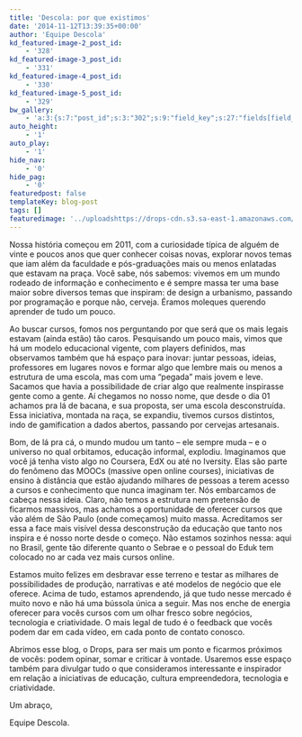 ```yaml
---
title: 'Descola: por que existimos'
date: '2014-11-12T13:39:35+00:00'
author: 'Equipe Descola'
kd_featured-image-2_post_id:
    - '328'
kd_featured-image-3_post_id:
    - '331'
kd_featured-image-4_post_id:
    - '330'
kd_featured-image-5_post_id:
    - '329'
bw_gallery:
    - 'a:3:{s:7:"post_id";s:3:"302";s:9:"field_key";s:27:"fields[field_53cd164750f27]";s:3:"ids";s:0:"";}'
auto_height:
    - '1'
auto_play:
    - '1'
hide_nav:
    - '0'
hide_pag:
    - '0'
featuredpost: false
templateKey: blog-post
tags: []
featuredimage: '../uploadshttps://drops-cdn.s3.sa-east-1.amazonaws.com/drops-new/wp-content/uploads/2014/11/12133935/equipe_descola-150x150.jpeg'
---
```

Nossa história começou em 2011, com a curiosidade típica de alguém de vinte e poucos anos que quer conhecer coisas novas, explorar novos temas que iam além da faculdade e pós-graduações mais ou menos enlatadas que estavam na praça. Você sabe, nós sabemos: vivemos em um mundo rodeado de informação e conhecimento e é sempre massa ter uma base maior sobre diversos temas que inspiram: de design a urbanismo, passando por programação e porque não, cerveja. Éramos moleques querendo aprender de tudo um pouco.

<span class="s1">Ao buscar cursos, fomos nos perguntando por que será que os mais legais estavam (ainda estão) tão caros. Pesquisando um pouco mais, vimos que há um modelo educacional vigente, com players definidos, mas observamos também que há espaço para inovar: juntar pessoas, ideias, professores em lugares novos e formar algo que lembre mais ou menos a estrutura de uma escola, mas com uma “pegada” mais jovem e leve. Sacamos que havia a possibilidade de criar algo que realmente inspirasse gente como a gente. Aí chegamos no nosso nome, que desde o dia 01 achamos pra lá de bacana, e sua proposta, ser uma escola desconstruída. Essa iniciativa, montada na raça, se expandiu, tivemos cursos distintos, indo de gamification a dados abertos, passando por cervejas artesanais.</span>

<span class="s1">Bom, de lá pra cá, o mundo mudou um tanto – ele sempre muda – e o universo no qual orbitamos, educação informal, explodiu. Imaginamos que você já tenha visto algo no Coursera, EdX ou até no Iversity. Elas são parte do fenômeno das MOOCs (massive open online courses), iniciativas de ensino à distância que estão ajudando milhares de pessoas a terem acesso a cursos e conhecimento que nunca imaginam ter. Nós embarcamos de cabeça nessa ideia. Claro, não temos a estrutura nem pretensão de ficarmos massivos, mas achamos a oportunidade de oferecer cursos que vão além de São Paulo (onde começamos) muito massa. Acreditamos ser essa a face mais visível dessa desconstrução da educação que tanto nos inspira e é nosso norte desde o começo. Não estamos sozinhos nessa: aqui no Brasil, gente tão diferente quanto o Sebrae e o pessoal do Eduk tem colocado no ar cada vez mais cursos online.</span>

<span class="s1">Estamos muito felizes em desbravar esse terreno e testar as milhares de possibilidades de produção, narrativas e até modelos de negócio que ele oferece. Acima de tudo, estamos aprendendo, já que tudo nesse mercado é muito novo e não há uma bússola única a seguir. Mas nos enche de energia oferecer para vocês cursos com um olhar fresco sobre negócios, tecnologia e criatividade. O mais legal de tudo é o feedback que vocês podem dar em cada vídeo, em cada ponto de contato conosco.</span>

<span class="s1">Abrimos esse blog, o Drops, para ser mais um ponto e ficarmos próximos de vocês: podem opinar, somar e criticar à vontade. Usaremos esse espaço também para divulgar tudo o que consideramos interessante e inspirador em relação a iniciativas de educação, cultura empreendedora, tecnologia e criatividade.</span>

<span class="s1">Um abraço,</span>

<span class="s1">Equipe Descola.</span>